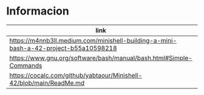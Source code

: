 # Informacion

| link | tema |
|------|------|
|https://m4nnb3ll.medium.com/minishell-building-a-mini-bash-a-42-project-b55a10598218| organizacion |
|https://www.gnu.org/software/bash/manual/bash.html#Simple-Commands                  | manual bash  |
|https://cocalc.com/github/yabtaour/Minishell-42/blob/main/ReadMe.md | overview del proyecto |
